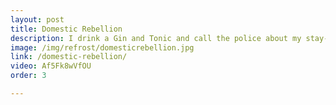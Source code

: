 ```yaml
---
layout: post
title: Domestic Rebellion
description: I drink a Gin and Tonic and call the police about my stay-at-home protest movement.
image: /img/refrost/domesticrebellion.jpg
link: /domestic-rebellion/
video: Af5Fk8wVfOU
order: 3

---
```

